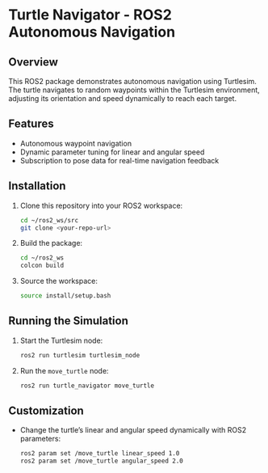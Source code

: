 # Turtle Navigator - ROS2 Autonomous Navigation

## Overview

This ROS2 package demonstrates autonomous navigation using Turtlesim. The turtle navigates to random waypoints within the Turtlesim environment, adjusting its orientation and speed dynamically to reach each target.

## Features

- Autonomous waypoint navigation
- Dynamic parameter tuning for linear and angular speed
- Subscription to pose data for real-time navigation feedback

## Installation

1. Clone this repository into your ROS2 workspace:
    ```bash
    cd ~/ros2_ws/src
    git clone <your-repo-url>
    ```

2. Build the package:
    ```bash
    cd ~/ros2_ws
    colcon build
    ```

3. Source the workspace:
    ```bash
    source install/setup.bash
    ```

## Running the Simulation

1. Start the Turtlesim node:
    ```bash
    ros2 run turtlesim turtlesim_node
    ```

2. Run the `move_turtle` node:
    ```bash
    ros2 run turtle_navigator move_turtle
    ```

## Customization

- Change the turtle’s linear and angular speed dynamically with ROS2 parameters:
    ```bash
    ros2 param set /move_turtle linear_speed 1.0
    ros2 param set /move_turtle angular_speed 2.0
    ```

